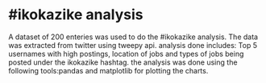 # #ikokazike analysis
 A dataset of 200 enteries was used to do the #ikokazike analysis. The data was extracted from twitter using tweepy api. 
 analysis done includes: Top 5 usernames with high postings, location of jobs and types of jobs being posted under the ikokazike hashtag. the analysis was done using the following tools:pandas and matplotlib for plotting the charts.
